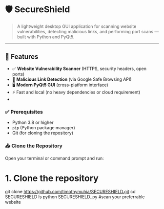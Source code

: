 # 🛡️ SecureShield

> A lightweight desktop GUI application for scanning website vulnerabilities, detecting malicious links, and performing port scans — built with Python and PyQt5.

---

## 📌 Features

- ✅ **Website Vulnerability Scanner** (HTTPS, security headers, open ports)
- 🔎 **Malicious Link Detection** (via Google Safe Browsing API)
- 🖥️ **Modern PyQt5 GUI** (cross-platform interface)
- ⚡ Fast and local (no heavy dependencies or cloud requirement)
- 
### ✅ Prerequisites

- Python 3.8 or higher
- `pip` (Python package manager)
- Git (for cloning the repository)

### 📥 Clone the Repository

Open your terminal or command prompt and run:

# 1. Clone the repository
git clone https://github.com/timothymuhia/SECURESHIELD.git
cd SECURESHIELD
ls
python SECURESHIELD..py
#scan your preferrable website
